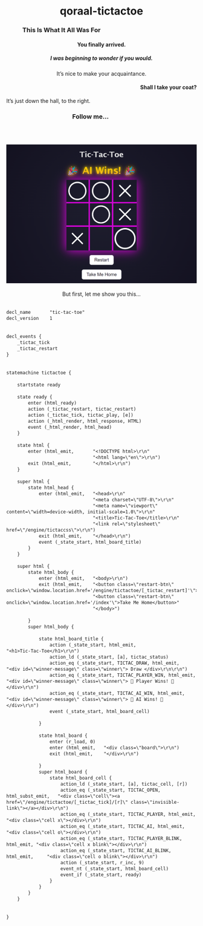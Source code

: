 <div align="center">

# qoraal-tictactoe

<div align="left">


### &nbsp;&nbsp;&nbsp;&nbsp;&nbsp;&nbsp;&nbsp;&nbsp;&nbsp;&nbsp;&nbsp;This Is What It All Was For

<div align="center">

#### __You finally arrived.__

##### I was beginning to wonder if you would.  
It’s nice to make your acquaintance.

</div>

<div align="right">

#### Shall I take your coat?  

</div>

It’s just down the hall, to the right.

<div align="center">


### Follow me...&nbsp;&nbsp;&nbsp;&nbsp;&nbsp;&nbsp;&nbsp;&nbsp;&nbsp;&nbsp;&nbsp;&nbsp;&nbsp;&nbsp;&nbsp;

<br><br>

</div>

<div align="center">
  <img src="tictactoe.png" alt="Welcome" />
</div>
<br>
<div align="center">
But first, let me show you this…
<br>
<br>
<div align="left">

```
decl_name       "tic-tac-toe"
decl_version    1


decl_events {
    _tictac_tick
    _tictac_restart
}


statemachine tictactoe {

    startstate ready

    state ready {
        enter (html_ready)
        action (_tictac_restart, tictac_restart)
        action (_tictac_tick, tictac_play, [e])
        action (_html_render, html_response, HTML)
        event (_html_render, html_head)
    }

    state html {
        enter (html_emit,       "<!DOCTYPE html>\r\n"
                                "<html lang=\"en\">\r\n")
        exit (html_emit,        "</html>\r\n")
    }

    super html {
        state html_head {
            enter (html_emit,   "<head>\r\n"
                                "<meta charset=\"UTF-8\">\r\n"
                                "<meta name=\"viewport\" content=\"width=device-width, initial-scale=1.0\">\r\n"
                                "<title>Tic-Tac-Toe</title>\r\n"
                                "<link rel=\"stylesheet\" href=\"/engine/tictaccss\">\r\n")
            exit (html_emit,    "</head>\r\n")
            event (_state_start, html_board_title)
        }
    }

    super html {
        state html_body {
            enter (html_emit,   "<body>\r\n")
            exit (html_emit,    "<button class=\"restart-btn\" onclick=\"window.location.href='/engine/tictactoe/[_tictac_restart]'\">Restart</button>\r\n"
                                "<button class=\"restart-btn\" onclick=\"window.location.href='/index'\">Take Me Home</button>"
                                "</body>")

        }
        super html_body {

            state html_board_title {
                action (_state_start, html_emit,                        "<h1>Tic-Tac-Toe</h1>\r\n")
                action_ld (_state_start, [a], tictac_status)
                action_eq (_state_start, TICTAC_DRAW, html_emit,        "<div id=\"winner-message\" class=\"winner\"> Draw </div>\r\n\r\n")
                action_eq (_state_start, TICTAC_PLAYER_WIN, html_emit,  "<div id=\"winner-message\" class=\"winner\"> 👑 Player Wins! 👑 </div>\r\n")
                action_eq (_state_start, TICTAC_AI_WIN, html_emit,      "<div id=\"winner-message\" class=\"winner\"> 🎉 AI Wins! 🎉 </div>\r\n")
                event (_state_start, html_board_cell)

            }
           
            state html_board {
                enter (r_load, 0)
                enter (html_emit,   "<div class=\"board\">\r\n")
                exit (html_emit,    "</div>\r\n")

            }
            super html_board {
                state html_board_cell {
                    action_ld (_state_start, [a], tictac_cell, [r])
                    action_eq (_state_start, TICTAC_OPEN, html_subst_emit,   "<div class=\"cell\"><a href=\"/engine/tictactoe/[_tictac_tick]/[r]\" class=\"invisible-link\"></a></div>\r\n")
                    action_eq (_state_start, TICTAC_PLAYER, html_emit,       "<div class=\"cell x\"></div>\r\n")
                    action_eq (_state_start, TICTAC_AI, html_emit,           "<div class=\"cell o\"></div>\r\n")
                    action_eq (_state_start, TICTAC_PLAYER_BLINK, html_emit, "<div class=\"cell x blink\"></div>\r\n")
                    action_eq (_state_start, TICTAC_AI_BLINK, html_emit,     "<div class=\"cell o blink\"></div>\r\n")
                    action (_state_start, r_inc, 9)
                    event_nt (_state_start, html_board_cell)
                    event_if (_state_start, ready)
                }
            }            
        }
    }


}

```
